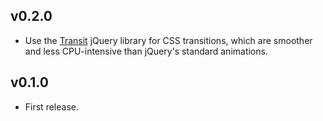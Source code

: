 ## v0.2.0

* Use the [Transit](http://ricostacruz.com/jquery.transit/) jQuery library for CSS transitions, which are smoother and less CPU-intensive than jQuery's standard animations.

## v0.1.0

* First release.
